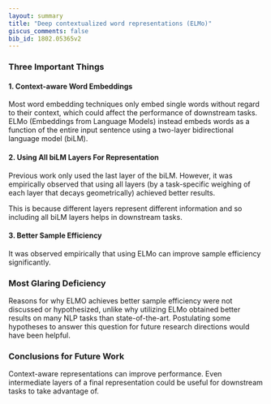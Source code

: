 ```yaml
---
layout: summary
title: "Deep contextualized word representations (ELMo)"
giscus_comments: false
bib_id: 1802.05365v2
---
```


### Three Important Things

#### 1. Context-aware Word Embeddings

Most word embedding techniques only embed single words without regard to their
context, which could affect the performance of downstream tasks.
ELMo (Embeddings from Language Models) instead embeds words as a function of the
entire input sentence using a two-layer bidirectional language model (biLM).

#### 2. Using All biLM Layers For Representation

Previous work only used the last layer of the biLM.
However, it was empirically observed that using all layers
(by a task-specific weighing of each layer that decays geometrically)
achieved better results.

This is because different layers represent different
information and so including all biLM layers helps
in downstream tasks.

#### 3. Better Sample Efficiency

It was observed empirically that using ELMo can improve
sample efficiency significantly.

### Most Glaring Deficiency

Reasons for why ELMO achieves better sample efficiency were not discussed or
hypothesized, unlike why utilizing ELMo obtained better results on many NLP
tasks than state-of-the-art. Postulating some hypotheses to answer this question
for future research directions would have been helpful.

### Conclusions for Future Work

Context-aware representations can improve performance. Even intermediate layers
of a final representation could be useful for downstream tasks to take advantage
of.
